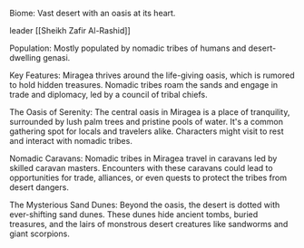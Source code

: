 Biome: Vast desert with an oasis at its heart.

leader [[Sheikh Zafir Al-Rashid]] 

Population: Mostly populated by nomadic tribes of humans and desert-dwelling genasi.

Key Features: Miragea thrives around the life-giving oasis, which is rumored to hold hidden treasures. Nomadic tribes roam the sands and engage in trade and diplomacy, led by a council of tribal chiefs.

  

The Oasis of Serenity: The central oasis in Miragea is a place of tranquility, surrounded by lush palm trees and pristine pools of water. It's a common gathering spot for locals and travelers alike. Characters might visit to rest and interact with nomadic tribes.

  

Nomadic Caravans: Nomadic tribes in Miragea travel in caravans led by skilled caravan masters. Encounters with these caravans could lead to opportunities for trade, alliances, or even quests to protect the tribes from desert dangers.

  

The Mysterious Sand Dunes: Beyond the oasis, the desert is dotted with ever-shifting sand dunes. These dunes hide ancient tombs, buried treasures, and the lairs of monstrous desert creatures like sandworms and giant scorpions.